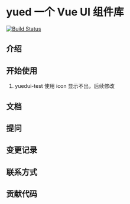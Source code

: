 # yued 一个 Vue UI 组件库

[![Build Status](https://www.travis-ci.org/carsonhuang520/yued.svg?branch=main)](https://www.travis-ci.org/carsonhuang520/yued)

## 介绍

## 开始使用

1. yuedui-test 使用 icon 显示不出，后续修改

## 文档

## 提问

## 变更记录

## 联系方式

## 贡献代码
